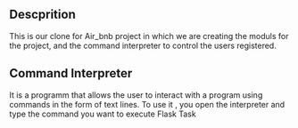 ## Descprition
This is our clone for Air_bnb project in which we are creating the moduls for the project,
and the command interpreter to control the users registered.
## Command Interpreter
It is a programm that allows the user to interact with a program using commands in the form of text lines.
To use it , you open the interpreter and type the command you want to execute
 Flask Task
